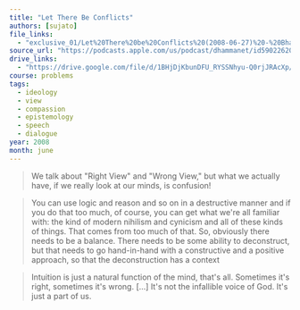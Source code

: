```yaml
---
title: "Let There Be Conflicts"
authors: [sujato]
file_links:
  - "exclusive_01/Let%20There%20be%20Conflicts%20(2008-06-27)%20-%20Bhante%20Sujato.mp3"
source_url: "https://podcasts.apple.com/us/podcast/dhammanet/id590226200?i=1000347334140"
drive_links:
  - "https://drive.google.com/file/d/1BHjDjKbunDFU_RYSSNhyu-Q0rjJRAcXp/view?usp=drivesdk"
course: problems
tags:
  - ideology
  - view
  - compassion
  - epistemology
  - speech
  - dialogue
year: 2008
month: june
---
```


> We talk about "Right View" and "Wrong View," but what we actually have, if we really look at our minds, is confusion!

> You can use logic and reason and so on in a destructive manner and if you do that too much, of course, you can get what we're all familiar with: the kind of modern nihilism and cynicism and all of these kinds of things. That comes from too much of that. So, obviously there needs to be a balance. There needs to be some ability to deconstruct, but that needs to go hand-in-hand with a constructive and a positive approach, so that the deconstruction has a context

> Intuition is just a natural function of the mind, that's all. Sometimes it's right, sometimes it's wrong. [...] It's not the infallible voice of God. It's just a part of us.

